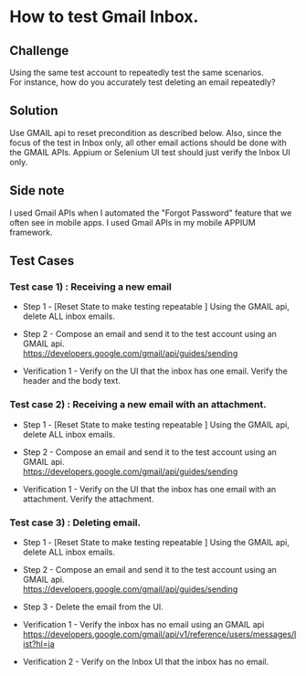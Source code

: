 # How to test Gmail Inbox. 
 
## Challenge 
Using the same test account to repeatedly test the same scenarios.  
For instance, how do you accurately test deleting an email repeatedly? 


## Solution 
Use GMAIL api to reset precondition as described below.  Also, since the focus of the test in Inbox only, all other email actions should be done with the GMAIL APIs.  Appium or Selenium UI test should just verify the Inbox UI only. 

## Side note
I used Gmail APIs when I automated the "Forgot Password" feature that we often see in mobile apps.  I used Gmail APIs in my mobile APPIUM framework. 

## Test Cases
### Test case 1) :  Receiving a new email  

- Step 1 -  [Reset State to make testing repeatable ] Using the GMAIL api, delete ALL inbox emails. 
- Step 2 -  Compose an email and send it to the test account using an GMAIL api.  
https://developers.google.com/gmail/api/guides/sending

- Verification 1 - Verify on the UI that the inbox has one email. Verify the header and the body text.  


### Test case 2) :  Receiving a new email with an attachment. 

- Step 1 -  [Reset State to make testing repeatable ] Using the GMAIL api, delete ALL inbox emails. 
- Step 2 -  Compose an email and send it to the test account using an GMAIL api.  
https://developers.google.com/gmail/api/guides/sending

- Verification 1 - Verify  on the UI that the inbox has one email with an attachment.  Verify the attachment. 


### Test case 3) :  Deleting email.

- Step 1 -  [Reset State to make testing repeatable ] Using the GMAIL api, delete ALL inbox emails. 
- Step 2 -  Compose an email and send it to the test account using an GMAIL api.  
https://developers.google.com/gmail/api/guides/sending
- Step 3 - Delete the email from the UI. 

- Verification 1 - Verify the inbox has no email using an GMAIL api https://developers.google.com/gmail/api/v1/reference/users/messages/list?hl=ja
- Verification 2 - Verify on the Inbox UI that the inbox has no email. 

